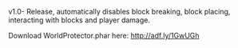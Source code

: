 v1.0- Release, automatically disables block breaking, block placing, interacting with blocks and player damage.

Download WorldProtector.phar here: http://adf.ly/1GwUGh
